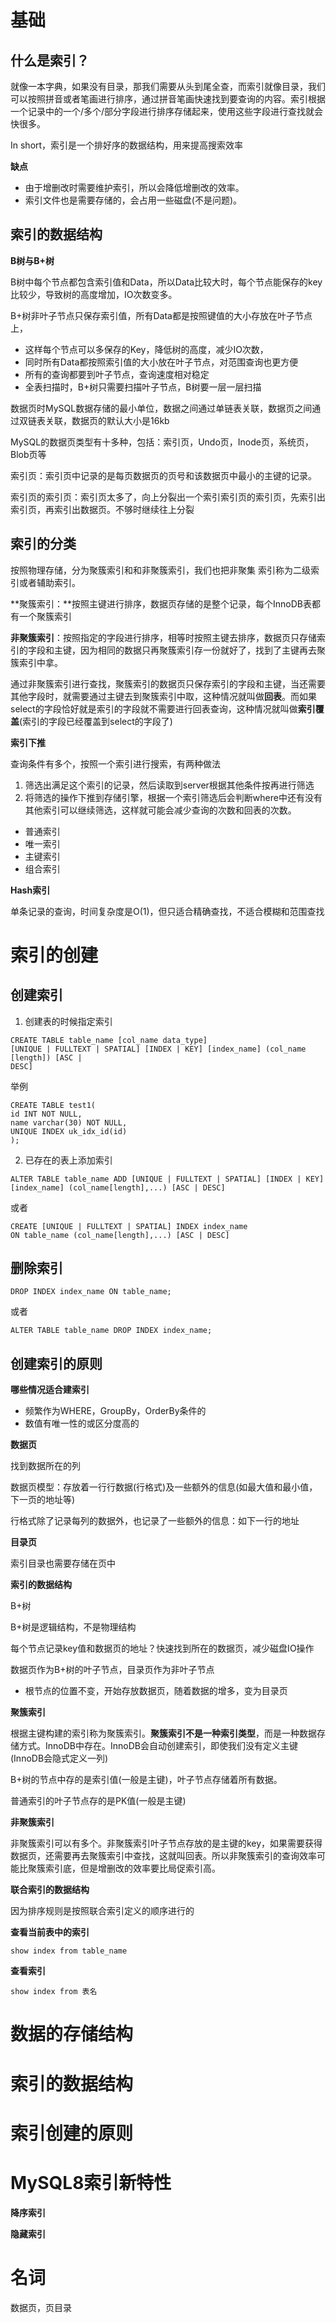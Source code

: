 # 基础



## 什么是索引？

就像一本字典，如果没有目录，那我们需要从头到尾全查，而索引就像目录，我们可以按照拼音或者笔画进行排序，通过拼音笔画快速找到要查询的内容。索引根据一个记录中的一个/多个/部分字段进行排序存储起来，使用这些字段进行查找就会快很多。

In short，索引是一个排好序的数据结构，用来提高搜索效率



**缺点**

* 由于增删改时需要维护索引，所以会降低增删改的效率。
* 索引文件也是需要存储的，会占用一些磁盘(不是问题)。                                                                                                                                                                                                                                                                                                                                                                                                                                                                                                                                                                                                                                                                                                                                                                                                                                                                                                                                                                                                                                                                                                                                                                                                                                                                                                                                                                                                                                                                                                                                                                                                                                                                  



## 索引的数据结构



**B树与B+树**

B树中每个节点都包含索引值和Data，所以Data比较大时，每个节点能保存的key比较少，导致树的高度增加，IO次数变多。

B+树非叶子节点只保存索引值，所有Data都是按照键值的大小存放在叶子节点上，

* 这样每个节点可以多保存的Key，降低树的高度，减少IO次数，
* 同时所有Data都按照索引值的大小放在叶子节点，对范围查询也更方便
* 所有的查询都要到叶子节点，查询速度相对稳定
* 全表扫描时，B+树只需要扫描叶子节点，B树要一层一层扫描



数据页时MySQL数据存储的最小单位，数据之间通过单链表关联，数据页之间通过双链表关联，数据页的默认大小是16kb

MySQL的数据页类型有十多种，包括：索引页，Undo页，Inode页，系统页，Blob页等

索引页：索引页中记录的是每页数据页的页号和该数据页中最小的主键的记录。

索引页的索引页：索引页太多了，向上分裂出一个索引索引页的索引页，先索引出索引页，再索引出数据页。不够时继续往上分裂



## **索引的分类**



按照物理存储，分为聚簇索引和和非聚簇索引，我们也把非聚集 索引称为二级索引或者辅助索引。

**聚簇索引：**按照主键进行排序，数据页存储的是整个记录，每个InnoDB表都有一个聚簇索引

**非聚簇索引**：按照指定的字段进行排序，相等时按照主键去排序，数据页只存储索引的字段和主键，因为相同的数据只再聚簇索引存一份就好了，找到了主键再去聚簇索引中拿。

通过非聚簇索引进行查找，聚簇索引的数据页只保存索引的字段和主键，当还需要其他字段时，就需要通过主键去到聚簇索引中取，这种情况就叫做**回表**。而如果select的字段恰好就是索引的字段就不需要进行回表查询，这种情况就叫做**索引覆盖**(索引的字段已经覆盖到select的字段了)

**索引下推**

查询条件有多个，按照一个索引进行搜索，有两种做法

1. 筛选出满足这个索引的记录，然后读取到server根据其他条件按再进行筛选
2. 将筛选的操作下推到存储引擎，根据一个索引筛选后会判断where中还有没有其他索引可以继续筛选，这样就可能会减少查询的次数和回表的次数。



* 普通索引
* 唯一索引
* 主键索引
* 组合索引



**Hash索引**

单条记录的查询，时间复杂度是O(1)，但只适合精确查找，不适合模糊和范围查找



# 索引的创建





## 创建索引



1. 创建表的时候指定索引

```mysql
CREATE TABLE table_name [col_name data_type]
[UNIQUE | FULLTEXT | SPATIAL] [INDEX | KEY] [index_name] (col_name [length]) [ASC |
DESC]
```

举例

```mysql
CREATE TABLE test1(
id INT NOT NULL,
name varchar(30) NOT NULL,
UNIQUE INDEX uk_idx_id(id)
);
```



2. 已存在的表上添加索引

```mysql
ALTER TABLE table_name ADD [UNIQUE | FULLTEXT | SPATIAL] [INDEX | KEY]
[index_name] (col_name[length],...) [ASC | DESC]
```

或者

```mysql
CREATE [UNIQUE | FULLTEXT | SPATIAL] INDEX index_name
ON table_name (col_name[length],...) [ASC | DESC]
```





## 删除索引



```mysql
DROP INDEX index_name ON table_name;
```

或者

```mysql
ALTER TABLE table_name DROP INDEX index_name;
```





## **创建索引的原则**



**哪些情况适合建索引**

* 频繁作为WHERE，GroupBy，OrderBy条件的
* 数值有唯一性的或区分度高的



**数据页**

找到数据所在的列

数据页模型：存放着一行行数据(行格式)及一些额外的信息(如最大值和最小值，下一页的地址等)

行格式除了记录每列的数据外，也记录了一些额外的信息：如下一行的地址









**目录页**

索引目录也需要存储在页中



**索引的数据结构**

B+树

B+树是逻辑结构，不是物理结构

每个节点记录key值和数据页的地址？快速找到所在的数据页，减少磁盘IO操作

数据页作为B+树的叶子节点，目录页作为非叶子节点

* 根节点的位置不变，开始存放数据页，随着数据的增多，变为目录页



**聚簇索引**

根据主键构建的索引称为聚簇索引。**聚簇索引不是一种索引类型**，而是一种数据存储方式。InnoDB中存在。InnoDB会自动创建索引，即使我们没有定义主键(InnoDB会隐式定义一列)

B+树的节点中存的是索引值(一般是主键)，叶子节点存储着所有数据。

普通索引的叶子节点存的是PK值(一般是主键)



**非聚簇索引**

非聚簇索引可以有多个。非聚簇索引叶子节点存放的是主键的key，如果需要获得数据页，还需要再去聚簇索引中查找，这就叫回表。所以非聚簇索引的查询效率可能比聚簇索引底，但是增删改的效率要比局促索引高。



**联合索引的数据结构**

因为排序规则是按照联合索引定义的顺序进行的



**查看当前表中的索引**

```mysql
show index from table_name
```



**查看索引**

```mysql
show index from 表名
```



# 数据的存储结构



# 索引的数据结构



# 索引创建的原则



# **MySQL8索引新特性**



**降序索引**



**隐藏索引**



# 名词

数据页，页目录






